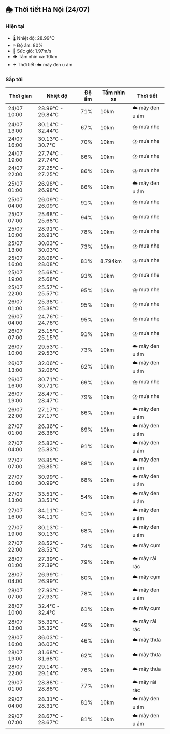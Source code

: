 ## 🌦️ Thời tiết Hà Nội (24/07)

### Hiện tại

- 🌡️ Nhiệt độ: 28.99℃
- 💦 Độ ẩm: 80%
- 💨 Sức gió: 1.97m/s
- 👁️ Tầm nhìn xa: 10km
- ☂️ Thời tiết: ☁️ mây đen u ám

### Sắp tới

| Thời gian | Nhiệt độ | Độ ẩm | Tầm nhìn xa | Thời tiết |
| --- | --- | --- | --- | --- |
| 24/07 10:00 | 28.99℃ - 29.84℃ | 71% | 10km | ☁️ mây đen u ám |
| 24/07 13:00 | 30.14℃ - 32.44℃ | 67% | 10km | ⛈️ mưa nhẹ |
| 24/07 16:00 | 30.13℃ - 30.7℃ | 70% | 10km | ⛈️ mưa nhẹ |
| 24/07 19:00 | 27.74℃ - 27.74℃ | 86% | 10km | ⛈️ mưa nhẹ |
| 24/07 22:00 | 27.25℃ - 27.25℃ | 86% | 10km | ⛈️ mưa nhẹ |
| 25/07 01:00 | 26.98℃ - 26.98℃ | 86% | 10km | ☁️ mây đen u ám |
| 25/07 04:00 | 26.09℃ - 26.09℃ | 91% | 10km | ⛈️ mưa nhẹ |
| 25/07 07:00 | 25.68℃ - 25.68℃ | 94% | 10km | ⛈️ mưa nhẹ |
| 25/07 10:00 | 28.91℃ - 28.91℃ | 78% | 10km | ⛈️ mưa nhẹ |
| 25/07 13:00 | 30.03℃ - 30.03℃ | 73% | 10km | ⛈️ mưa nhẹ |
| 25/07 16:00 | 28.08℃ - 28.08℃ | 81% | 8.794km | ⛈️ mưa nhẹ |
| 25/07 19:00 | 25.68℃ - 25.68℃ | 93% | 10km | ⛈️ mưa nhẹ |
| 25/07 22:00 | 25.57℃ - 25.57℃ | 95% | 10km | ⛈️ mưa nhẹ |
| 26/07 01:00 | 25.38℃ - 25.38℃ | 95% | 10km | ⛈️ mưa nhẹ |
| 26/07 04:00 | 24.76℃ - 24.76℃ | 95% | 10km | ⛈️ mưa nhẹ |
| 26/07 07:00 | 25.15℃ - 25.15℃ | 91% | 10km | ⛈️ mưa nhẹ |
| 26/07 10:00 | 29.53℃ - 29.53℃ | 73% | 10km | ☁️ mây đen u ám |
| 26/07 13:00 | 32.06℃ - 32.06℃ | 62% | 10km | ☁️ mây đen u ám |
| 26/07 16:00 | 30.71℃ - 30.71℃ | 69% | 10km | ⛈️ mưa nhẹ |
| 26/07 19:00 | 28.47℃ - 28.47℃ | 79% | 10km | ⛈️ mưa nhẹ |
| 26/07 22:00 | 27.17℃ - 27.17℃ | 86% | 10km | ☁️ mây đen u ám |
| 27/07 01:00 | 26.36℃ - 26.36℃ | 89% | 10km | ☁️ mây đen u ám |
| 27/07 04:00 | 25.83℃ - 25.83℃ | 91% | 10km | ☁️ mây đen u ám |
| 27/07 07:00 | 26.85℃ - 26.85℃ | 88% | 10km | ☁️ mây đen u ám |
| 27/07 10:00 | 30.99℃ - 30.99℃ | 68% | 10km | ☁️ mây đen u ám |
| 27/07 13:00 | 33.51℃ - 33.51℃ | 54% | 10km | ☁️ mây đen u ám |
| 27/07 16:00 | 34.11℃ - 34.11℃ | 51% | 10km | ☁️ mây đen u ám |
| 27/07 19:00 | 30.13℃ - 30.13℃ | 68% | 10km | ☁️ mây đen u ám |
| 27/07 22:00 | 28.52℃ - 28.52℃ | 74% | 10km | ☁️ mây cụm |
| 28/07 01:00 | 27.39℃ - 27.39℃ | 79% | 10km | ☁️ mây rải rác |
| 28/07 04:00 | 26.99℃ - 26.99℃ | 80% | 10km | ☁️ mây cụm |
| 28/07 07:00 | 27.93℃ - 27.93℃ | 78% | 10km | ☁️ mây đen u ám |
| 28/07 10:00 | 32.4℃ - 32.4℃ | 61% | 10km | ☁️ mây cụm |
| 28/07 13:00 | 35.32℃ - 35.32℃ | 49% | 10km | ☁️ mây rải rác |
| 28/07 16:00 | 36.03℃ - 36.03℃ | 46% | 10km | ☁️ mây thưa |
| 28/07 19:00 | 31.68℃ - 31.68℃ | 62% | 10km | ☁️ mây thưa |
| 28/07 22:00 | 29.14℃ - 29.14℃ | 76% | 10km | ☁️ mây thưa |
| 29/07 01:00 | 28.88℃ - 28.88℃ | 77% | 10km | ☁️ mây rải rác |
| 29/07 04:00 | 28.31℃ - 28.31℃ | 81% | 10km | ☁️ mây đen u ám |
| 29/07 07:00 | 28.67℃ - 28.67℃ | 81% | 10km | ☁️ mây đen u ám |
